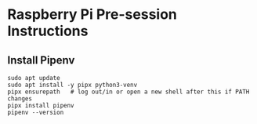 # Raspberry Pi Pre-session Instructions

## Install Pipenv

```
sudo apt update
sudo apt install -y pipx python3-venv
pipx ensurepath   # log out/in or open a new shell after this if PATH changes
pipx install pipenv
pipenv --version
```